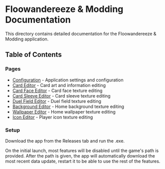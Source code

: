 # Floowandereeze & Modding Documentation

This directory contains detailed documentation for the Floowandereeze & Modding application.

## Table of Contents

### Pages

- [Configuration](pages/config.md) - Application settings and configuration
- [Card Editor](pages/card.md) - Card art and information editing
- [Card Face Editor](pages/face.md) - Card face texture editing
- [Card Sleeve Editor](pages/sleeve.md) - Card sleeve texture editing
- [Duel Field Editor](pages/field.md) - Duel field texture editing
- [Background Editor](pages/background.md) - Home background texture editing
- [Wallpaper Editor](pages/wallpaper.md) - Home wallpaper texture editing
- [Icon Editor](pages/icon.md) - Player icon texture editing

### Setup

Download the app from the Releases tab and run the .exe.

On the initial launch, most features will be disabled until the game's path is provided. After the path is given, the app will automatically download the most recent data update, restart it to be able to use the rest of the features.
